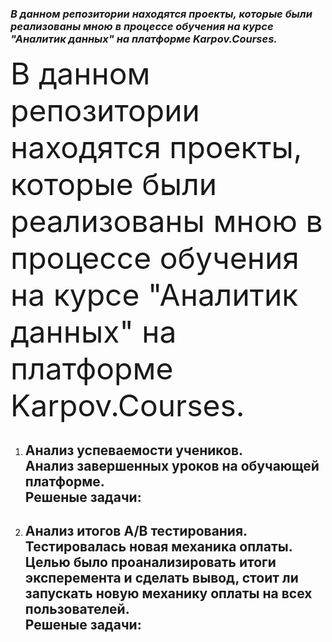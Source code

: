 ### ***В данном репозитории находятся проекты, которые были реализованы мною в процессе обучения на курсе "Аналитик данных" на платформе Karpov.Courses.***  
<font size = 17> В данном репозитории находятся проекты, которые были реализованы мною в процессе обучения на курсе "Аналитик данных" на платформе Karpov.Courses. </font>
1. Анализ успеваемости учеников.  
   Анализ завершенных уроков на обучающей платформе.  
   Решеные задачи:  
   - 

     
3. Анализ итогов A/B тестирования.  
   Тестировалась новая механика оплаты.  
   Целью было проанализировать итоги эксперемента и сделать вывод, стоит ли запускать новую механику оплаты на всех пользователей.  
   Решеные задачи:
   - 
   
   
